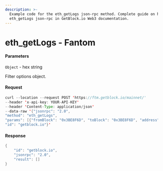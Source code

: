 ```yaml
---
description: >-
  Example code for the eth_getLogs json-rpc method. Сomplete guide on how to use
  eth_getLogs json-rpc in GetBlock.io Web3 documentation.
---
```


# eth\_getLogs - Fantom

#### Parameters

`Object` - hex string

Filter options object.

#### Request

```java
curl --location --request POST 'https://ftm.getblock.io/mainnet/' 
--header 'x-api-key: YOUR-API-KEY' 
--header 'Content-Type: application/json' 
--data-raw '{"jsonrpc": "2.0",
"method": "eth_getLogs",
"params": [{"fromBlock": "0x3BE8F6D", "toBlock": "0x3BE8F6D", "address": "0xbee08753d42db191f438979d3cb6a08d28d36555", "topics": []}],
"id": "getblock.io"}'
```

#### Response

```java
{
    "id": "getblock.io",
    "jsonrpc": "2.0",
    "result": []
}
```
